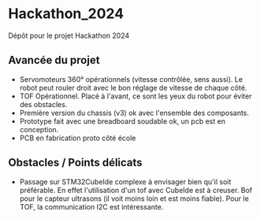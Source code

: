 # Hackathon_2024
Dépôt pour le projet Hackathon 2024


## Avancée du projet

* Servomoteurs 360° opérationnels (vitesse contrôlée, sens aussi). Le robot peut rouler droit avec le bon réglage de vitesse de chaque côté.
* TOF Opérationnel. Placé à l'avant, ce sont les yeux du robot pour éviter des obstacles.
* Première version du chassis (v3) ok avec l'ensemble des composants.
* Prototype fait avec une breadboard soudable ok, un pcb est en conception.
* PCB en fabrication proto côté école

## Obstacles / Points délicats

* Passage sur STM32CubeIde complexe à envisager bien qu'il soit préférable. En effet l'utilisation d'un tof avec CubeIde est à creuser. Bof pour le capteur ultrasons (il voit moins loin et est moins fiable). Pour le TOF, la communication I2C est intéressante.
